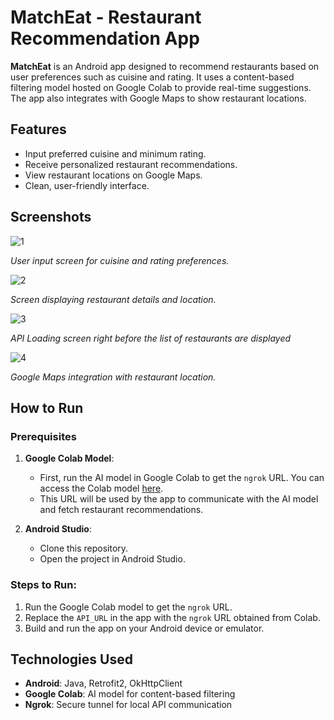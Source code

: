 # MatchEat - Restaurant Recommendation App

**MatchEat** is an Android app designed to recommend restaurants based on user preferences such as cuisine and rating. It uses a content-based filtering model hosted on Google Colab to provide real-time suggestions. The app also integrates with Google Maps to show restaurant locations.

## Features

- Input preferred cuisine and minimum rating.
- Receive personalized restaurant recommendations.
- View restaurant locations on Google Maps.
- Clean, user-friendly interface.

## Screenshots

![1](https://github.com/user-attachments/assets/bd1c86ab-4b33-426a-8e08-b35802fa0611)

*User input screen for cuisine and rating preferences.*

![2](https://github.com/user-attachments/assets/a243ea34-9bb5-403c-857f-b9cd5de7950b)

*Screen displaying restaurant details and location.*

![3](https://github.com/user-attachments/assets/4ed1df7a-a4cd-4b05-9ea4-c7693a80096f)

*API Loading screen right before the list of restaurants are displayed*

![4](https://github.com/user-attachments/assets/20092f90-c025-4732-8a48-cff23aa24ce0)

*Google Maps integration with restaurant location.*

## How to Run

### Prerequisites

1. **Google Colab Model**:
   - First, run the AI model in Google Colab to get the `ngrok` URL. You can access the Colab model [here](https://colab.research.google.com/drive/17C9lbVs1AHfD1GT8RtDEvZy89FLDLLbA#scrollTo=V3F3RezaELvn).
   - This URL will be used by the app to communicate with the AI model and fetch restaurant recommendations.

2. **Android Studio**: 
   - Clone this repository.
   - Open the project in Android Studio.

### Steps to Run:

1. Run the Google Colab model to get the `ngrok` URL.
2. Replace the `API_URL` in the app with the `ngrok` URL obtained from Colab.
3. Build and run the app on your Android device or emulator.

## Technologies Used

- **Android**: Java, Retrofit2, OkHttpClient
- **Google Colab**: AI model for content-based filtering
- **Ngrok**: Secure tunnel for local API communication
